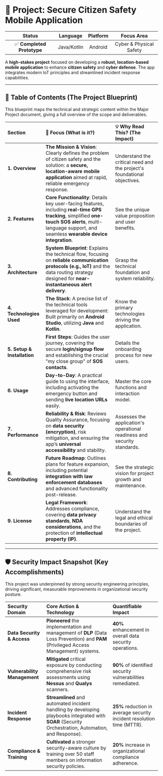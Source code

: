 # 🚨 Project: Secure Citizen Safety Mobile Application

| Status | Language | Platform | Focus Area |
| :---: | :---: | :---: | :---: |
| ✅ **Completed Prototype** | Java/Kotlin | Android | Cyber & Physical Safety |

A **high-stakes project** focused on developing a **robust, location-based mobile application** to enhance **citizen safety** and **cyber defense**. The app integrates modern IoT principles and streamlined incident response capabilities.

---

## 📖 Table of Contents (The Project Blueprint)

This blueprint maps the technical and strategic content within the Major Project document, giving a full overview of the scope and deliverables.

| Section | 🎯 **Focus (What is it?)** | 💡 **Why Read This? (The Impact)** |
| :--- | :--- | :--- |
| **1. Overview** | **The Mission & Vision**: Clearly defines the problem of citizen safety and the solution: a **secure, location-aware mobile application** aimed at rapid, reliable emergency response. | Understand the critical need and the project's foundational objectives. |
| **2. Features** | **Core Functionality**: Details key user-facing features, including **real-time GPS tracking**, simplified **one-touch SOS alerts**, multi-language support, and seamless **wearable device integration**. | See the unique value proposition and user benefits. |
| **3. Architecture** | **System Blueprint**: Explains the technical flow, focusing on **reliable communication protocols (e.g., IoT)** and the data routing strategy designed for **near-instantaneous alert delivery**. | Grasp the technical foundation and system reliability. |
| **4. Technologies Used** | **The Stack**: A precise list of the technical tools leveraged for development: Built primarily on **Android Studio**, utilizing **Java** and **Kotlin**. | Know the primary technologies driving the application. |
| **5. Setup & Installation** | **First Steps**: Guides the user journey, covering the secure **login/signup flow** and establishing the crucial "my close group" of **SOS contacts**. | Details the onboarding process for new users. |
| **6. Usage** | **Day-to-Day**: A practical guide to using the interface, including activating the emergency button and sending **live location URLs** easily. | Master the core functions and interaction model. |
| **7. Performance** | **Reliability & Risk**: Reviews Quality Assurance, focusing on **data security (encryption)**, risk mitigation, and ensuring the app’s **universal accessibility** and stability. | Assesses the application's operational readiness and security standards. |
| **8. Contributing** | **Future Roadmap**: Outlines plans for feature expansion, including potential **integration with law enforcement databases** and advanced functionality post-release. | See the strategic vision for project growth and maintenance. |
| **9. License** | **Legal Framework**: Addresses compliance, covering **data privacy standards**, **NDA considerations**, and the protection of **intellectual property (IP)**. | Understand the legal and ethical boundaries of the project. |

---

## 🛡️ Security Impact Snapshot (Key Accomplishments)

This project was underpinned by strong security engineering principles, driving significant, measurable improvements in organizational security posture.

| Security Domain | Core Action & Technology | Quantifiable Impact |
| :--- | :--- | :--- |
| **Data Security & Access** | **Pioneered** the implementation and management of **DLP** (Data Loss Prevention) and **PAM** (Privileged Access Management) systems. | **40%** enhancement in overall data security operations. |
| **Vulnerability Management** | **Mitigated** critical exposure by conducting comprehensive risk assessments using **Nessus** and **Qualys** scanners. | **90%** of identified security vulnerabilities remediated. |
| **Incident Response** | **Streamlined** and automated incident handling by developing playbooks integrated with **SOAR** (Security Orchestration, Automation, and Response). | **25%** reduction in average security incident resolution time (MTTR). |
| **Compliance & Training** | **Cultivated** a stronger security-aware culture by training over 50 staff members on information security policies. | **20%** increase in organizational compliance adherence. |
